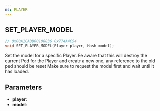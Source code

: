 ```yaml
---
ns: PLAYER
---
```

## SET_PLAYER_MODEL

```c
// 0x00A1CADD00108836 0x774A4C54
void SET_PLAYER_MODEL(Player player, Hash model);
```

Set the model for a specific Player. Be aware that this will destroy the current Ped for the Player and create a new one, any reference to the old ped should be reset
Make sure to request the model first and wait until it has loaded.

## Parameters
* **player**: 
* **model**: 
